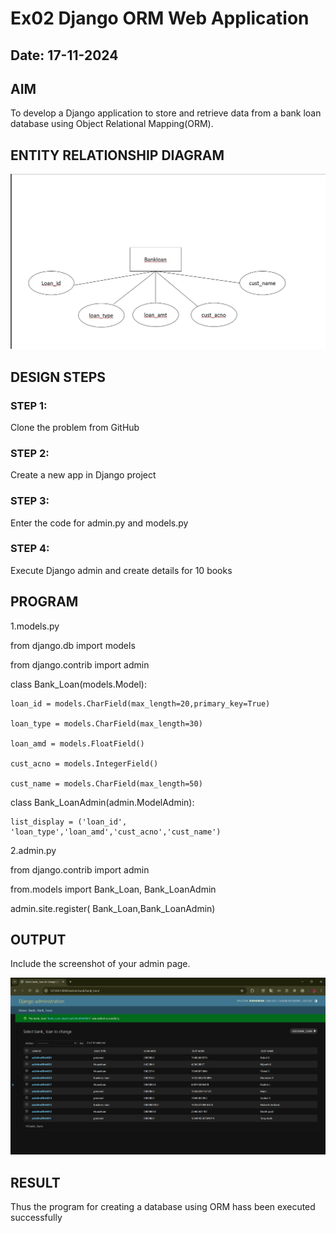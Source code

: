 # Ex02 Django ORM Web Application
## Date: 17-11-2024

## AIM
To develop a Django application to store and retrieve data from a bank loan database using Object Relational Mapping(ORM).

## ENTITY RELATIONSHIP DIAGRAM
![alt text](<WhatsApp Image 2024-11-17 at 23.30.16_3b0fcd2b.jpg>)

## DESIGN STEPS

### STEP 1:
Clone the problem from GitHub

### STEP 2:
Create a new app in Django project

### STEP 3:
Enter the code for admin.py and models.py

### STEP 4:
Execute Django admin and create details for 10 books

## PROGRAM
1.models.py

from django.db import models

from django.contrib import admin

class Bank_Loan(models.Model):

    loan_id = models.CharField(max_length=20,primary_key=True)

    loan_type = models.CharField(max_length=30)

    loan_amd = models.FloatField()

    cust_acno = models.IntegerField()

    cust_name = models.CharField(max_length=50)


class Bank_LoanAdmin(admin.ModelAdmin):

    list_display = ('loan_id', 'loan_type','loan_amd','cust_acno','cust_name')

2.admin.py

from django.contrib import admin

from.models import Bank_Loan, Bank_LoanAdmin


admin.site.register( Bank_Loan,Bank_LoanAdmin)


## OUTPUT

Include the screenshot of your admin page.

![alt text](<Screenshot 2024-11-17 232152.png>)


## RESULT
Thus the program for creating a database using ORM hass been executed successfully
